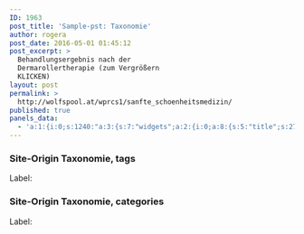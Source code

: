 ```yaml
---
ID: 1963
post_title: 'Sample-pst: Taxonomie'
author: rogera
post_date: 2016-05-01 01:45:12
post_excerpt: >
  Behandlungsergebnis nach der
  Dermarollertherapie (zum Vergrößern
  KLICKEN)
layout: post
permalink: >
  http://wolfspool.at/wprcs1/sanfte_schoenheitsmedizin/
published: true
panels_data:
  - 'a:1:{i:0;s:1240:"a:3:{s:7:"widgets";a:2:{i:0;a:8:{s:5:"title";s:27:"Site-Origin Taxonomie, tags";s:8:"taxonomy";s:8:"post_tag";s:5:"label";s:6:"Label:";s:14:"display_format";s:6:"button";s:5:"color";b:0;s:11:"hover_color";b:0;s:12:"_sow_form_id";s:13:"57fbd558ee462";s:11:"panels_info";a:6:{s:5:"class";s:33:"SiteOrigin_Widget_Taxonomy_Widget";s:4:"grid";i:0;s:4:"cell";i:0;s:2:"id";i:0;s:9:"widget_id";s:36:"39ec387a-8600-4111-8593-674867658b24";s:5:"style";a:2:{s:27:"background_image_attachment";b:0;s:18:"background_display";s:4:"tile";}}}i:1;a:8:{s:5:"title";s:33:"Site-Origin Taxonomie, categories";s:8:"taxonomy";s:8:"category";s:5:"label";s:6:"Label:";s:14:"display_format";s:6:"button";s:5:"color";b:0;s:11:"hover_color";b:0;s:12:"_sow_form_id";s:13:"57fbd60ec1b9e";s:11:"panels_info";a:6:{s:5:"class";s:33:"SiteOrigin_Widget_Taxonomy_Widget";s:4:"grid";i:0;s:4:"cell";i:0;s:2:"id";i:1;s:9:"widget_id";s:36:"39ec387a-8600-4111-8593-674867658b24";s:5:"style";a:2:{s:27:"background_image_attachment";b:0;s:18:"background_display";s:4:"tile";}}}}s:5:"grids";a:1:{i:0;a:2:{s:5:"cells";i:1;s:5:"style";a:2:{s:27:"background_image_attachment";b:0;s:18:"background_display";s:4:"tile";}}}s:10:"grid_cells";a:1:{i:0;a:2:{s:4:"grid";i:0;s:6:"weight";i:1;}}}";}'
---
```

<h3 class="widget-title">Site-Origin Taxonomie, tags</h3>
<label class="sow-taxonomy-label">Label:</label>
<h3 class="widget-title">Site-Origin Taxonomie, categories</h3>
<label class="sow-taxonomy-label">Label:</label>